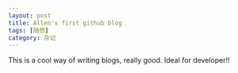 ```yaml
---
layout: post
title: Allen's first github blog
tags: [随想]
category: 杂记
---
```


This is a cool way of writing blogs, really good.
Ideal for developer!!
